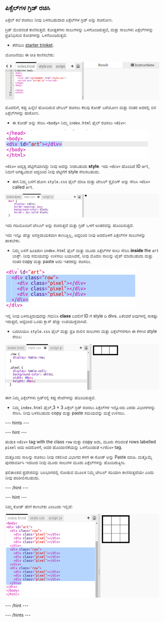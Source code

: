 ## ಪಿಕ್ಸೆಲ್‌ಗಳ ಗ್ರಿಡ್ ರಚಿಸಿ

ಪಿಕ್ಸೆಲ್ ಕಲೆ ರಚಿಸಲು ನೀವು ಬಳಸಬಹುದಾದ ಪಿಕ್ಸೆಲ್‌ಗಳ ಗ್ರಿಡ್ ಅನ್ನು ರಚಿಸೋಣ.

ಗ್ರಿಡ್ ಮೇಜಿನಂತೆ ಕಾಣಿಸುತ್ತದೆ. ಕೋಷ್ಟಕಗಳು ಸಾಲುಗಳನ್ನು ಒಳಗೊಂಡಿರುತ್ತವೆ, ಮತ್ತು ಸಾಲುಗಳು ಪಿಕ್ಸೆಲ್‌ಗಳನ್ನು ಪ್ರತಿನಿಧಿಸುವ ಕೋಶಗಳನ್ನು ಒಳಗೊಂಡಿರುತ್ತವೆ.

+ ತೆರೆಯಿರಿ [starter trinket](http://jumpto.cc/web-pixel).

ಯೋಜನೆಯು ಈ ರೀತಿ ಕಾಣಿಸಬೇಕು:

![ಸ್ಕ್ರೀನ್‍ಶಾಟ್](images/pixel-starter.png)

ಮೊದಲಿಗೆ, ಕಪ್ಪು ಹಿನ್ನೆಲೆ ಹೊಂದಿರುವ ಟೇಬಲ್ ರಚಿಸಲು ಕೆಲವು ಕೋಡ್ ಬರೆಯೋಣ ಮತ್ತು ನಂತರ ಅದರಲ್ಲಿ ಬಿಳಿ ಪಿಕ್ಸೆಲ್‌ಗಳನ್ನು ಹಾಕೋಣ.

+ ಈ ಕೋಡ್ ಅನ್ನು ಸೇರಿಸಿ `<body>` ನಿಮ್ಮ `index.html` ಫೈಲ್ ರಚಿಸಲು `<div>`:

![ಸ್ಕ್ರೀನ್‍ಶಾಟ್](images/pixel-art-art.png)

`<div>` ಅದೃಶ್ಯ ಪೆಟ್ಟಿಗೆಯಾಗಿದ್ದು ನೀವು ಅದನ್ನು ನೀಡಬಹುದು **style**. ಇದು `<div>` ಹೊಂದಿದೆ ID `art`, ನಿಮಗೆ ಅಗತ್ಯವಿರುವ ಆದ್ದರಿಂದ ನೀವು ಪೆಟ್ಟಿಗೆಗೆ style ಸೇರಿಸಬಹುದು.

+ ಈಗ ನಿಮ್ಮ ಬಳಿಗೆ ಹೋಗಿ `style.css` ಫೈಲ್ ಮಾಡಿ ಮತ್ತು ಟೇಬಲ್ ಸ್ಟೈಲಿಂಗ್ ಅನ್ನು ಸೇರಿಸಿ `<div>` called `art`.

![ಸ್ಕ್ರೀನ್‍ಶಾಟ್](images/pixel-art-style.png)

ಇದು ಗಡಿಯೊಂದಿಗೆ ಟೇಬಲ್ ಅನ್ನು ರಚಿಸುತ್ತದೆ ಮತ್ತು ಗ್ರಿಡ್ ಒಳಗೆ ಅಂತರವನ್ನು ಹೊಂದಿಸುತ್ತದೆ.

ಇದು ಇನ್ನೂ ಹೆಚ್ಚು ಆಸಕ್ತಿದಾಯಕವಾಗಿ ಕಾಣುತ್ತಿಲ್ಲ, ಆದ್ದರಿಂದ ನೀವು ಅದರೊಳಗೆ ಪಿಕ್ಸೆಲ್‌ಗಳ ಸಾಲುಗಳನ್ನು ಹಾಕಬೇಕು.

+ ನಿಮ್ಮ ಬಳಿಗೆ ಹಿಂತಿರುಗಿ `index.html` ಫೈಲ್ ಮತ್ತು ಮೂರು ಪಿಕ್ಸೆಲ್‌ಗಳ ಸಾಲು ಸೇರಿಸಿ **inside** the `art` ಬಾಕ್ಸ್. ನೀವು ಸಮಯವನ್ನು ಉಳಿಸಲು ಬಯಸಿದರೆ, ನೀವು ಮೊದಲ ಸಾಲನ್ನು ಟೈಪ್ ಮಾಡಬಹುದು ಮತ್ತು ನಂತರ copy ಮತ್ತು paste ಅದು ಇತರರನ್ನು ರಚಿಸಲು.

![ಸ್ಕ್ರೀನ್‍ಶಾಟ್](images/pixel-art-row.png)

ಇಲ್ಲಿ ನೀವು ಬಳಸುತ್ತಿರುವುದನ್ನು ಗಮನಿಸಿ **class** ಬದಲಿಗೆ ID ಗೆ style ದಿ divs. ಏಕೆಂದರೆ ಅವುಗಳಲ್ಲಿ ಸಾಕಷ್ಟು ಇರುತ್ತದೆ, ಆದ್ದರಿಂದ ಒಂದು ಕ್ಲಾಸ್ ಹೆಚ್ಚು ಉಪಯುಕ್ತವಾಗಿದೆ.

+ ಬದಲಾಯಿಸಿ `style.css` ಫೈಲ್ ಮತ್ತು ಪ್ರತಿ ಸಾಲಿನ ಸಾಲುಗಳು ಮತ್ತು ಪಿಕ್ಸೆಲ್‌ಗಳಿಗಾಗಿ ಈ ಕೆಳಗಿನ style ಸೇರಿಸಿ:

![ಸ್ಕ್ರೀನ್‍ಶಾಟ್](images/pixel-art-row-style.png)

ಈಗ ನಿಮ್ಮ ಪಿಕ್ಸೆಲ್‌ಗಳು ಗ್ರಿಡ್‌ನಲ್ಲಿ ಕಪ್ಪು ರೇಖೆಗಳನ್ನು ಹೊಂದಿರುತ್ತವೆ.

+ ನಿಮ್ಮ `index.html` ಫೈಲ್,3 × 3 ಪಿಕ್ಸೆಲ್ ಗ್ರಿಡ್ ರಚಿಸಲು ಪಿಕ್ಸೆಲ್‌ಗಳ ಇನ್ನೊಂದು ಎರಡು ವಿಭಾಗಗಳನ್ನು ಸೇರಿಸಿ. ನೀವು ಬಳಸಬಹುದು copy ಮತ್ತು paste ಸಮಯವನ್ನು ಮತ್ತೆ ಉಳಿಸಲು.

--- hints ---


--- hint ---

ಹುಡುಕಿ `<div>` tag with the class `row` ಮತ್ತು copy ಅದು, ಮೂರು ಸೇರಿದಂತೆ rows labelled `pixel` ಅದು ಅದರೊಳಗೆ, ಅದರ ಹೊಂದಾಣಿಕೆಯನ್ನು ಒಳಗೊಂಡಂತೆ `</div>` tag.

ಮತ್ತೊಂದು ಸಾಲನ್ನು ರಚಿಸಲು ನೀವು ನಕಲಿಸಿದ ವಿಭಾಗದ ಕೆಳಗೆ ಈ ಕೋಡ್ ಅನ್ನು Paste ಮಾಡಿ. ಮತ್ತೊಮ್ಮೆ ಪುನರಾವರ್ತಿಸಿ ಇದರಿಂದ ನೀವು ಮೂರು ಸಾಲುಗಳ ಮೂರು ಪಿಕ್ಸೆಲ್‌ಗಳನ್ನು ಹೊಂದಿರುತ್ತೀರಿ.

ಫಲಿತಾಂಶದ ಪ್ರದೇಶವನ್ನು ಬಲಭಾಗದಲ್ಲಿ ನೋಡುವ ಮೂಲಕ ನಿಮ್ಮ ಟೇಬಲ್ ಸರಿಯಾಗಿ ಕಾಣಿಸುತ್ತದೆಯೇ ಎಂದು ನೀವು ಪರಿಶೀಲಿಸಬಹುದು.

--- /hint ---

--- hint ---

ನಿಮ್ಮ ಕೋಡ್ ಹೇಗೆ ಕಾಣಬೇಕು ಎಂಬುದು ಇಲ್ಲಿದೆ:

![screenshot](images/pixel-art-grid-3.png)

--- /hint ---

--- /hints ---